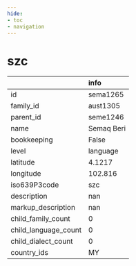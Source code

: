 ```yaml
---
hide:
- toc
- navigation
---
```

# szc
|                      | info       |
|:---------------------|:-----------|
| id                   | sema1265   |
| family_id            | aust1305   |
| parent_id            | seme1246   |
| name                 | Semaq Beri |
| bookkeeping          | False      |
| level                | language   |
| latitude             | 4.1217     |
| longitude            | 102.816    |
| iso639P3code         | szc        |
| description          | nan        |
| markup_description   | nan        |
| child_family_count   | 0          |
| child_language_count | 0          |
| child_dialect_count  | 0          |
| country_ids          | MY         |